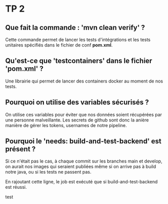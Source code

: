 # TP 2

## Que fait la commande : 'mvn clean verify' ?

Cette commande permet de lancer les tests d'intégrations et les tests unitaires spécifiés dans le fichier de conf **pom.xml**.

## Qu'est-ce que 'testcontainers' dans le fichier 'pom.xml' ?

Une librairie qui permet de lancer des containers docker au moment de nos tests.

## Pourquoi on utilise des variables sécurisés ?

On utilise ces variables pour éviter que nos données soient récupérées par une personne malveillante. Les secrets de github sont donc la anière manière de gérer les tokens, usernames de notre pipeline.

## Pourquoi le 'needs: build-and-test-backend' est présent ?

Si ce n'était pas le cas, à chaque commit sur les branches main et develop, on aurait nos images qui seraient publiées même si on arrive pas à build notre java, ou si les tests ne passent pas. 

En rajoutant cette ligne, le job est exécuté que si  build-and-test-backend est réussi.

test